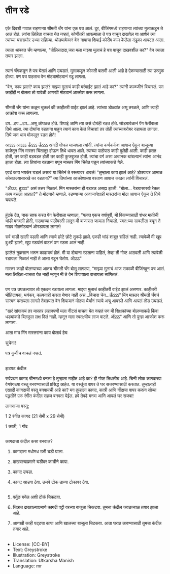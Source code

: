 # तीन रडे

##
एके दिवशी गावात राहणार्‍या श्रीमती चँग यांना एक पत्र आलं. दूर, बीजिंगमध्ये राहणार्‍या त्यांच्या मुलाकडून ते आलं होतं. त्यांना लिहिता वाचता येत नव्हतं, कोणीतरी आपल्याला ते पत्र वाचून दाखवेल या आशेनं त्या त्यांच्या घरासमोर उभ्या राहिल्या. थोड्यावेळानं वेन नावाचा शिपाई कोरीव काम केलेला दंडुका आपटत आला.

त्याला थांबवत चँग म्हणाल्या, "पोलिसदादा,जरा मला माझ्या मुलाचं हे पत्र वाचून दाखवशील का?" वेन त्याला तयार झाला.

##
त्यानं चँगकडून ते पत्र घेतलं आणि उघडलं. मुलाकडून कोणती बातमी आली आहे हे ऐकण्यासाठी त्या उत्सुक होत्या. पण पत्र पाहताच वेन मोठ्यामोठ्यानं रडू लागला.

"वेन, काय झालं? काय झालं? माझ्या मुलाचं काही बरंवाईट झालं आहे का?" त्यांनी काळजीनं विचारलं. पण काहीही न बोलता तो यावेळी आणखी मोठ्यानं आक्रोश करू लागला.

##
श्रीमती चँग यांना कळून चुकलं की काहीतरी वाईट झालं आहे. त्यांच्या डोळ्यांत अश्रू तरळले, आणि त्याही आक्रोश करू लागल्या.

टप...टप...टप...अश्रू ओघळत होते. शिपाई आणि त्या असे दोघंही रडत होते. थोड्यावेळानं पेंग फेरीवाला तिथे आला. त्या दोघांना रडताना पाहून त्यानं काय केलं विचारा! तर तोही त्यांच्याबरोबर रडायला लागला. तिघे जण धाय मोकलून रडत होते!

आऽऽऽ आऽऽऽ ऊँऽऽऽ ऊँऽऽऽ अगदी गोंधळ माजवला त्यांनी. त्यांचा कर्णकर्कश आवाज ऐकून बाजूच्या शाळेतून मिंग मास्तर चिंतातूर होऊन तिथे धावत आले. त्यांच्या पाठोपाठ काही मुलेही आली. काही हसत होती, तर काही बडबडत होती तर काही कुजबुजत होती. त्यांचा वर्ग असा अचानक थांबल्यानं त्यांना आनंद झाला होता. त्या तिघांना रडताना बघून मास्तर मिंग चिंतेत पडून त्यांच्याकडे गेले.

एवढं काय भयकंर घडलं असावं या चिंतेनं ते रस्त्यावर धावले! "तुम्हाला काय झालं आहे? डोक्यावर आभाळ कोसळल्यासारखे का रडताय?" त्या तिघांच्या आक्रोशाच्या वरताण आवाज काढत त्यांनी विचारलं.

"अ‍ॅॅॅऽऽऽ, हूऽऽऽ" असं उत्तर मिळालं. मिंग मास्तरांना ही रडारड असह्य झाली. "बोला... रेड्यासारखे रेकत काय बसला आहात?" ते मोठ्याने म्हणाले. रडण्याच्या आवाजापेक्षाही मास्तरांचा मोठा आवाज ऐकून ते तिघे चपापले.

##
हुंदके देत, नाक साफ करत पेंग फेरीवाला म्हणाला, "फक्त एकच वर्षापूर्वी, मी विकण्यासाठी शंभर मातीची भांडी बनवली होती, गाढवाच्या पाठीवरती लादून मी बाजारात जायला निघालो. स्वत:च्या सावलीला बघून ते गाढव मोठमोठ्यानं ओरडायला लागलं!

सर्व भांडी खाली पडली आणि त्याचे छोटे छोटे तुकडे झाले. एकही भांडं शाबूत राहिलं नाही. त्यावेळी मी खूप दु:खी झालो, खूप रडावंसं वाटलं पण रडता आलं नाही.

झालेलं नुकसान भरून काढायचं होतं. मी या दोघांना रडताना पाहिलं, तेव्हा ती गोष्ट आठवली आणि त्यावेळी रडायला मिळालं नाही ते आत्ता रडून घेतोय. अ‍ॅऽऽऽ"

मास्तर काही बोलण्याच्या आतच श्रीमती चँग बोलू लागल्या, "माझ्या मुलाचं आज सकाळी बीजिंगहून पत्र आलं. मला लिहिता-वाचता येत नाही म्हणून मी ते वेन शिपायाला वाचायला सांगितलं.

##
पण पत्र उघडल्यावर तो एकदम रडायला लागला. माझ्या मुलाचं काहीतरी वाईट झालं असणार. काहीतरी भीतिदायक, भयंकर, कल्पनाही करता येणार नाही असं...बिचारा चेन...ऊँऽऽऽ" मिंग मास्तर श्रीमती चँगचं सांत्वन करायला लागले तेवढ्यात वेन शिपायानं मोठ्या धैर्यानं त्याचे अश्रू आवरले आणि आपलं तोंड उघडलं.

"खरं सांगायचं तर मास्तर लहानपणी मला नीटसं वाचता येत नव्हतं पण मी शिक्षकांच्या बोलण्याकडे किंवा धड्यांकडे बिलकूल लक्ष दिलं नाही. म्हणून मला स्वत:चीच लाज वाटते. अ‍ॅऽऽऽ" आणि तो पुन्हा आक्रोश करू लागला.

आता मात्र मिंग मास्तरांना काय बोलावं हेच

सुचेना!

पत्र कुणीच वाचलं नव्हतं.

##
झटपट कंदील

सर्वप्रथम कागद चीनमध्ये बनला हे तुम्हाला माहीत आहे का? ही गोष्ट तिथलीच आहे. चिनी लोक कागदाच्या वेगवेगळ्या वस्तू बनवण्यासाठी प्रसिद्ध आहेत. या वस्तूंचा वापर ते घर सजवण्यासाठी करतात. तुम्हालाही एखादी कागदाची वस्तू बनवायची आहे का? मग तुम्हाला कागद, कात्री आणि गोंंदाचा वापर करून सोप्या पद्धतीने एक रंगीत कंदील सहज बनवता येईल. हवे तेवढे बनवा आणि आपलं घर सजवा!

लागणार्‍या वस्तू:

1 2 रंगीत कागद (21 सेमी x 29 सेमी)

1 कात्री,  1 गोंद

##
कागदाचा कंदील कसा बनवाल?

1. कागदाला मधोमध उभी घडी घाला.

2. दाखवल्याप्रमाणे घडीवर कात्रीने कापा.

3. कागद उघडा.

4. कागद आडवा ठेवा. उजवे टोक डाव्या टोकावर ठेवा.

##
5. वर्तुळ बनेल अशी टोकं चिकटवा.

6. चित्रात दाखवल्याप्रमाणे कागदी पट्टी वरच्या बाजूला चिकटवा. तुमचा कंदील जवळजवळ तयार झाला आहे.

7. आणखी काही पट्ट्या कापा आणि खालच्या बाजूला चिटकवा. आता घरात लावण्यासाठी तुमचा कंदील तयार आहे.

##
* License: [CC-BY]
* Text: Greystroke
* Illustration: Greystroke
* Translation: Utkarsha Manish
* Language: mr
